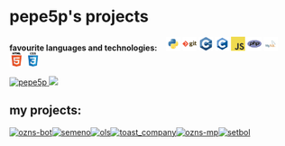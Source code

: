 # pepe5p's projects

**favourite languages and technologies:**
&nbsp;&nbsp;
<code><img height="25" src="https://raw.githubusercontent.com/github/explore/80688e429a7d4ef2fca1e82350fe8e3517d3494d/topics/python/python.png"></code>
<code><img height="25" src="https://raw.githubusercontent.com/github/explore/80688e429a7d4ef2fca1e82350fe8e3517d3494d/topics/git/git.png"></code>
<code><img height="25" src="https://raw.githubusercontent.com/github/explore/80688e429a7d4ef2fca1e82350fe8e3517d3494d/topics/cpp/cpp.png"></code>
<code><img height="25" src="https://raw.githubusercontent.com/github/explore/80688e429a7d4ef2fca1e82350fe8e3517d3494d/topics/c/c.png"></code>
<code><img height="25" src="https://raw.githubusercontent.com/github/explore/80688e429a7d4ef2fca1e82350fe8e3517d3494d/topics/javascript/javascript.png"></code>
<code><img height="25" src="https://raw.githubusercontent.com/github/explore/80688e429a7d4ef2fca1e82350fe8e3517d3494d/topics/php/php.png"></code>
<code><img height="25" src="https://raw.githubusercontent.com/github/explore/80688e429a7d4ef2fca1e82350fe8e3517d3494d/topics/mysql/mysql.png"></code>
<code><img height="25" src="https://raw.githubusercontent.com/github/explore/80688e429a7d4ef2fca1e82350fe8e3517d3494d/topics/html/html.png"></code>
<code><img height="25" src="https://raw.githubusercontent.com/github/explore/80688e429a7d4ef2fca1e82350fe8e3517d3494d/topics/css/css.png"></code>
<!-- <code><img height="30" src="https://raw.githubusercontent.com/github/explore/80688e429a7d4ef2fca1e82350fe8e3517d3494d/topics/nodejs/nodejs.png"></code> -->

<a href="https://github.com/anuraghazra/github-readme-stats">
  <img src="https://github-readme-stats.vercel.app/api?username=pepe5p&show_icons=true&theme=gotham&hide_title=true" alt="pepe5p" />
</a>
<a href="https://github.com/anuraghazra/github-readme-stats">
  <img src="https://github-readme-stats.vercel.app/api/top-langs/?username=pepe5p&theme=gotham&layout=compact" />
</a>

## my projects:
<p style="display: flex;">
  <a style="display: block;" href="https://github.com/pepe5p/ozns-bot">
    <img src="https://user-images.githubusercontent.com/92339606/161807669-48fc7b3d-7e9d-470a-a9df-25e53d7130d0.png" width="22%" title="ozns-bot">
  </a>
  <a style="display: block;" href="https://github.com/pepe5p/semeno">
    <img src="https://user-images.githubusercontent.com/92339606/161811678-c496fe90-383b-46be-94d9-1ad048645c32.png" width="77.5%" title="semeno">
  </a>

  <a style="display: block;" href="https://github.com/pepe5p/ols">
    <img src="https://user-images.githubusercontent.com/92339606/161812742-4bf5a2ae-45d0-48ff-a315-486e4b1763b7.png" width="77.5%" title="ols">
  </a>
  <a style="display: block;" href="https://github.com/pepe5p/toast_company">
    <img src="https://user-images.githubusercontent.com/92339606/161815204-cf73db6a-83b5-45b4-8d36-58ef8f562164.png" width="22%" title="toast_company">
  </a>

  <a style="display: block;" href="https://github.com/pepe5p/ozns-mp">
    <img src="https://user-images.githubusercontent.com/92339606/161820782-24830307-6da7-49f6-952d-37afd6eb9f8d.png" width="22%" title="ozns-mp">
  </a>
  <a style="display: block;" href="https://github.com/pepe5p/setbol">
    <img src="https://user-images.githubusercontent.com/92339606/161820879-4f7168df-c316-41ad-8282-cc354c7cdd96.png" width="77.5%" title="setbol">
  </a>
</p>
